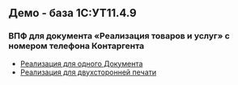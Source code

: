 

##  Демо - база 1С:УТ11.4.9

### ВПФ для документа «Реализация товаров и услуг» с номером телефона Контаргента  


 - [Реализация для одного Документа](https://github.com/alex-dev-2020/EPF_19_10_2021/commit/f77bd5da9e0a9f07d0b9f0669cb32bdecddc0d93)
 - [Реализация для двухсторонней печати](https://github.com/alex-dev-2020/EPF_19_10_2021/commit/23be53a3695424e62f43c4ecd30f1832f343215c)
